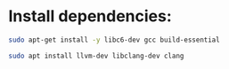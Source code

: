 # Install dependencies:

```sh
sudo apt-get install -y libc6-dev gcc build-essential
```

```sh
sudo apt install llvm-dev libclang-dev clang
```